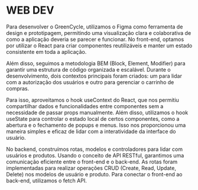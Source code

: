 # WEB DEV

Para desenvolver o GreenCycle, utilizamos o Figma como ferramenta de design e prototipagem, permitindo uma visualização clara e colaborativa de como a aplicação deveria se parecer e funcionar. No front-end, optamos por utilizar o React para criar componentes reutilizáveis e manter um estado consistente em toda a aplicação. 

Além disso, seguimos a metodologia BEM (Block, Element, Modifier) para garantir uma estrutura de código organizada e escalável. Durante o desenvolvimento, dois contextos principais foram criados: um para lidar com a autorização dos usuários e outro para gerenciar o carrinho de compras. 

Para isso, aproveitamos o hook useContext do React, que nos permitiu compartilhar dados e funcionalidades entre componentes sem a necessidade de passar props manualmente. Além disso, utilizamos o hook useState para controlar o estado local de certos componentes, como a abertura e o fechamento de popups e menus. Isso nos proporcionou uma maneira simples e eficaz de lidar com a interatividade da interface do usuário. 

No backend, construímos rotas, modelos e controladores para lidar com usuários e produtos. Usando o conceito de API RESTful, garantimos uma comunicação eficiente entre o front-end e o back-end. As rotas foram implementadas para realizar operações CRUD (Create, Read, Update, Delete) nos modelos de usuário e produto. Para conectar o front-end ao back-end, utilizamos o fetch API.
